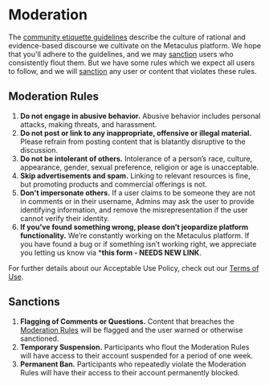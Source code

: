 ---
---

# Moderation

The [community etiquette guidelines](/etiquette/guidelines) describe the culture of rational and evidence-based discourse we cultivate on the Metaculus platform. We hope that you'll adhere to the guidelines, and we  may [sanction](#sanctions) users who consistently flout them. But we have some rules which we expect all users to follow, and we will [sanction](#sanctions) any user or content that violates these rules. 

## Moderation Rules

1.  **Do not engage in abusive behavior.** Abusive behavior includes personal attacks, making threats, and harassment.
2.  **Do not post or link to any inappropriate, offensive or illegal material.** Please refrain from posting content that is blatantly disruptive to the discussion.
3.  **Do not be intolerant of others.** Intolerance of a person’s race, culture, appearance, gender, sexual preference, religion or age is unacceptable.
4.  **Skip advertisements and spam.** Linking to relevant resources is fine, but promoting products and commercial offerings is not.
5.  **Don't impersonate others.** If a user claims to be someone they are not in comments or in their username, Admins may ask the user to provide identifying information, and remove the misrepresentation if the user cannot verify their identity.
6.  **If you’ve found something wrong, please don’t jeopardize platform functionality.** We’re constantly working on the Metaculus platform. If you have found a bug or if something isn’t working right, we appreciate you letting us know via ***this form - NEEDS NEW LINK**.

For further details about our Acceptable Use Policy, check out our [Terms of Use](/terms).

## Sanctions

1.  **Flagging of Comments or Questions.** Content that breaches the [Moderation Rules](#moderation-rules) will be flagged and the user warned or otherwise sanctioned.
2.  **Temporary Suspension.** Participants who flout the Moderation Rules will have access to their account suspended for a period of one week.
3.  **Permanent Ban.** Participants who repeatedly violate the Moderation Rules will have their access to their account permanently blocked.